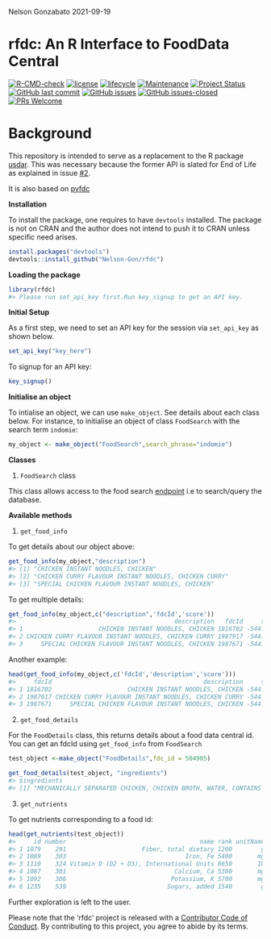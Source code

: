 Nelson Gonzabato
2021-09-19

# rfdc: An R Interface to FoodData Central

[![R-CMD-check](https://github.com/Nelson-Gon/rfdc/actions/workflows/check-pkg.yaml/badge.svg)](https://github.com/Nelson-Gon/rfdc/actions/workflows/check-pkg.yaml)
[![license](https://img.shields.io/badge/license-GPL--3-blue.svg)](https://www.gnu.org/licenses/old-licenses/gpl-3.0.html)
[![lifecycle](https://img.shields.io/badge/lifecycle-experimental-orange.svg)](https://www.tidyverse.org/lifecycle/#experimental)
[![Maintenance](https://img.shields.io/badge/Maintained%3F-yes-green.svg)](https://GitHub.com/Nelson-Gon/rfdc/graphs/commit-activity)
[![Project
Status](http://www.repostatus.org/badges/latest/active.svg)](http://www.repostatus.org/#active)
[![GitHub last
commit](https://img.shields.io/github/last-commit/Nelson-Gon/rfdc.svg)](https://github.com/Nelson-Gon/rfdc/commits/master)
[![GitHub
issues](https://img.shields.io/github/issues/Nelson-Gon/rfdc.svg)](https://GitHub.com/Nelson-Gon/rfdc/issues/)
[![GitHub
issues-closed](https://img.shields.io/github/issues-closed/Nelson-Gon/rfdc.svg)](https://GitHub.com/Nelson-Gon/rfdc/issues?q=is%3Aissue+is%3Aclosed)
[![PRs
Welcome](https://img.shields.io/badge/PRs-welcome-brightgreen.svg?style=flat-square)](http://makeapullrequest.com)

# Background

This repository is intended to serve as a replacement to the R package
[usdar](https://github.com/Nelson-Gon/usdar). This was necessary because
the former API is slated for End of Life as explained in issue
[\#2](https://github.com/Nelson-Gon/usdar/issues/2).

It is also based on [pyfdc](https://github.com/Nelson-Gon/pyfdc)

**Installation**

To install the package, one requires to have `devtools` installed. The
package is not on CRAN and the author does not intend to push it to CRAN
unless specific need arises.

``` r
install.packages("devtools")
devtools::install_github("Nelson-Gon/rfdc")
```

**Loading the package**

``` r
library(rfdc)
#> Please run set_api_key first.Run key_signup to get an API key.
```

**Initial Setup**

As a first step, we need to set an API key for the session via
`set_api_key` as shown below.

``` r
set_api_key("key_here")
```

To signup for an API key:

``` r
key_signup()
```

**Initialise an object**

To intialise an object, we can use `make_object`. See details about each
class below. For instance, to initialise an object of class `FoodSearch`
with the search term `indomie`:

``` r
my_object <- make_object("FoodSearch",search_phrase="indomie")
```

**Classes**

1.  `FoodSearch` class

This class allows access to the food search
[endpoint](https://fdc.nal.usda.gov/api-guide.html) i.e to search/query
the database.

**Available methods**

1.  `get_food_info`

To get details about our object above:

``` r
get_food_info(my_object,"description")
#> [1] "CHICKEN INSTANT NOODLES, CHICKEN"                    
#> [2] "CHICKEN CURRY FLAVOUR INSTANT NOODLES, CHICKEN CURRY"
#> [3] "SPECIAL CHICKEN FLAVOUR INSTANT NOODLES, CHICKEN"
```

To get multiple details:

``` r
get_food_info(my_object,c("description",'fdcId','score'))
#>                                            description   fdcId     score
#> 1                     CHICKEN INSTANT NOODLES, CHICKEN 1816702 -544.5051
#> 2 CHICKEN CURRY FLAVOUR INSTANT NOODLES, CHICKEN CURRY 1987917 -544.5051
#> 3     SPECIAL CHICKEN FLAVOUR INSTANT NOODLES, CHICKEN 1987671 -544.5051
```

Another example:

``` r
head(get_food_info(my_object,c('fdcId','description','score')))
#>     fdcId                                          description     score
#> 1 1816702                     CHICKEN INSTANT NOODLES, CHICKEN -544.5051
#> 2 1987917 CHICKEN CURRY FLAVOUR INSTANT NOODLES, CHICKEN CURRY -544.5051
#> 3 1987671     SPECIAL CHICKEN FLAVOUR INSTANT NOODLES, CHICKEN -544.5051
```

2.  `get_food_details`

For the `FoodDetails` class, this returns details about a food data
central id. You can get an fdcId using `get_food_info` from `FoodSearch`

``` r
test_object <-make_object("FoodDetails",fdc_id = 504905)

get_food_details(test_object, "ingredients")
#> $ingredients
#> [1] "MECHANICALLY SEPARATED CHICKEN, CHICKEN BROTH, WATER, CONTAINS LESS THAN 2% OF: SALT, SUGAR, SPICES, SODIUM PHOSPHATE, SODIUM ASCORBATE, SODIUM NITRITE, NATURAL FLAVORS, EXTRACTIVES OF PAPRIKA."
```

3.  `get_nutrients`

To get nutrients corresponding to a food id:

``` r
head(get_nutrients(test_object))
#>     id number                                     name rank unitName
#> 1 1079    291                     Fiber, total dietary 1200        g
#> 2 1089    303                                 Iron, Fe 5400       mg
#> 3 1110    324 Vitamin D (D2 + D3), International Units 8650       IU
#> 4 1087    301                              Calcium, Ca 5300       mg
#> 5 1092    306                             Potassium, K 5700       mg
#> 6 1235    539                            Sugars, added 1540        g
```

Further exploration is left to the user.

Please note that the ‘rfdc’ project is released with a [Contributor Code
of Conduct](.github/CODE_OF_CONDUCT.md). By contributing to this
project, you agree to abide by its terms.
